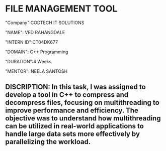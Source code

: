# FILE MANAGEMENT TOOL
"Company":CODTECH IT SOLUTIONS

"NAME": VED RAHANGDALE

"INTERN ID":CT04DK677

"DOMAIN": C++ Programming

"DURATION":4 Weeks

"MENTOR": NEELA SANTOSH

## DISCRIPTION: In this task, I was assigned to develop a tool in C++ to compress and decompress files, focusing on multithreading to improve performance and efficiency. The objective was to understand how multithreading can be utilized in real-world applications to handle large data sets more effectively by parallelizing the workload.
